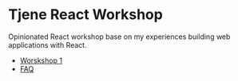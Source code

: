 # Tjene React Workshop

Opinionated React workshop base on my experiences building web applications with React.

- [Worskshop 1](workshops/workshop-1/presentation.md)
- [FAQ](FAQ.md)